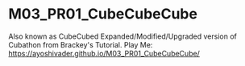 # M03_PR01_CubeCubeCube
 Also known as CubeCubed Expanded/Modified/Upgraded version of Cubathon from  Brackey's Tutorial.
 Play Me: https://ayoshivader.github.io/M03_PR01_CubeCubeCube/
